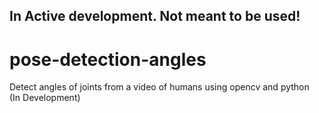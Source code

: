 ## In Active development. Not meant to be used!
# pose-detection-angles

Detect angles of joints from a video of humans using opencv and python      
(In Development)



